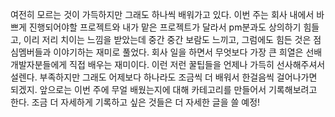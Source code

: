 여전히 모르는 것이 가득하지만 그래도 하나씩 배워가고 있다.
이번 주는 회사 내에서 바쁘게 진행되어야할 프로젝트와 내가 맡은 프로젝트가 달라서 pm분과도 상의하기 힘들고, 이리 저리 치이는 느낌을 받았는데
중간 중간 보람도 느끼고, 그럼에도 힘든 것은 점심멤버들과 이야기하는 재미로 풀었다.
회사 일을 하면서 무엇보다 가장 큰 희열은 선배 개발자분들에게 직접 배우는 재미이다. 이런 저런 꿀팁들을 언제나 가득히 선사해주셔서 설렌다.
부족하지만 그래도 어제보다 하나라도 조금씩 더 배워서 한걸음씩 걸어나가면 되겠지.
앞으로는 이번 주에 무얼 배웠는지에 대해 카테고리를 만들어서 기록해보려고 한다. 조금 더 자세하게 기록하고 싶은 것들은 더 자세한 글을 쓸 예정!
